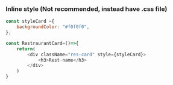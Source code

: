### Inline style (Not recommended, instead have .css file)
```js
const styleCard ={
    backgroundColor: "#f0f0f0",
};

const RestraurantCard=()=>{
    return(
        <div className="res-card" style={styleCard}>
            <h3>Rest-name</h3>
        </div>
    )
}

```